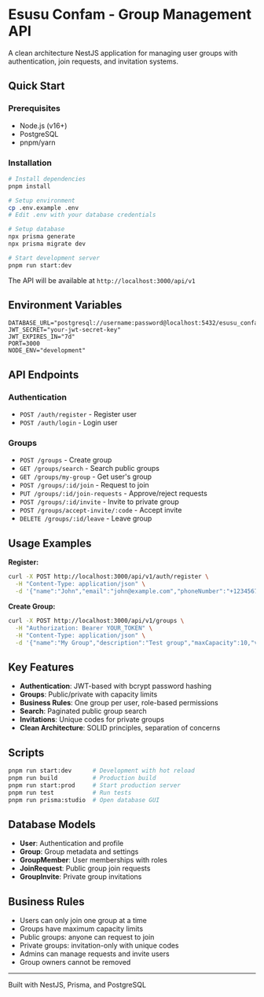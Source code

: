 # Esusu Confam - Group Management API

A clean architecture NestJS application for managing user groups with authentication, join requests, and invitation systems.

##  Quick Start

### Prerequisites
- Node.js (v16+)
- PostgreSQL
- pnpm/yarn

### Installation

```bash
# Install dependencies
pnpm install

# Setup environment
cp .env.example .env
# Edit .env with your database credentials

# Setup database
npx prisma generate
npx prisma migrate dev

# Start development server
pnpm run start:dev
```

The API will be available at `http://localhost:3000/api/v1`

##  Environment Variables

```env
DATABASE_URL="postgresql://username:password@localhost:5432/esusu_confam_db"
JWT_SECRET="your-jwt-secret-key"
JWT_EXPIRES_IN="7d"
PORT=3000
NODE_ENV="development"
```

##  API Endpoints

### Authentication
- `POST /auth/register` - Register user
- `POST /auth/login` - Login user

### Groups
- `POST /groups` - Create group
- `GET /groups/search` - Search public groups
- `GET /groups/my-group` - Get user's group
- `POST /groups/:id/join` - Request to join
- `PUT /groups/:id/join-requests` - Approve/reject requests
- `POST /groups/:id/invite` - Invite to private group
- `POST /groups/accept-invite/:code` - Accept invite
- `DELETE /groups/:id/leave` - Leave group



##  Usage Examples

**Register:**
```bash
curl -X POST http://localhost:3000/api/v1/auth/register \
  -H "Content-Type: application/json" \
  -d '{"name":"John","email":"john@example.com","phoneNumber":"+1234567890","password":"password123"}'
```

**Create Group:**
```bash
curl -X POST http://localhost:3000/api/v1/groups \
  -H "Authorization: Bearer YOUR_TOKEN" \
  -H "Content-Type: application/json" \
  -d '{"name":"My Group","description":"Test group","maxCapacity":10,"visibility":"PUBLIC"}'
```

##  Key Features

- **Authentication**: JWT-based with bcrypt password hashing
- **Groups**: Public/private with capacity limits
- **Business Rules**: One group per user, role-based permissions
- **Search**: Paginated public group search
- **Invitations**: Unique codes for private groups
- **Clean Architecture**: SOLID principles, separation of concerns

##  Scripts

```bash
pnpm run start:dev      # Development with hot reload
pnpm run build          # Production build
pnpm run start:prod     # Start production server
pnpm run test           # Run tests
pnpm run prisma:studio  # Open database GUI
```

##  Database Models

- **User**: Authentication and profile
- **Group**: Group metadata and settings
- **GroupMember**: User memberships with roles
- **JoinRequest**: Public group join requests
- **GroupInvite**: Private group invitations

##  Business Rules

- Users can only join one group at a time
- Groups have maximum capacity limits
- Public groups: anyone can request to join
- Private groups: invitation-only with unique codes
- Admins can manage requests and invite users
- Group owners cannot be removed

---

Built with NestJS, Prisma, and PostgreSQL